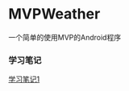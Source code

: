 # MVPWeather
一个简单的使用MVP的Android程序

### 学习笔记

[学习笔记1](https://github.com/basti-shi031/MVPWeather/blob/master/learnMVP.md)
